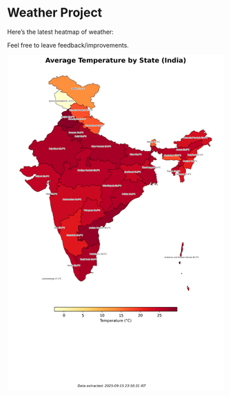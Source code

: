 # Weather Project

Here’s the latest heatmap of weather:

Feel free to leave feedback/improvements.

![India Heatmap](docs/assets/india_heatmap.png?v=C84F91)

